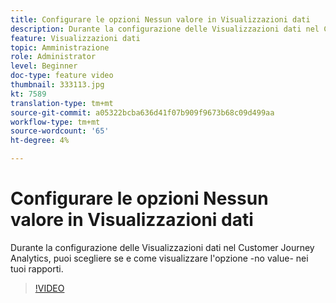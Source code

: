 ```yaml
---
title: Configurare le opzioni Nessun valore in Visualizzazioni dati
description: Durante la configurazione delle Visualizzazioni dati nel Customer Journey Analytics, puoi scegliere se e come visualizzare l'opzione -no value- nei tuoi rapporti.
feature: Visualizzazioni dati
topic: Amministrazione
role: Administrator
level: Beginner
doc-type: feature video
thumbnail: 333113.jpg
kt: 7589
translation-type: tm+mt
source-git-commit: a05322bcba636d41f07b909f9673b68c09d499aa
workflow-type: tm+mt
source-wordcount: '65'
ht-degree: 4%

---
```



# Configurare le opzioni Nessun valore in Visualizzazioni dati

Durante la configurazione delle Visualizzazioni dati nel Customer Journey Analytics, puoi scegliere se e come visualizzare l&#39;opzione -no value- nei tuoi rapporti.

>[!VIDEO](https://video.tv.adobe.com/v/333113/?quality=12&learn=on)
